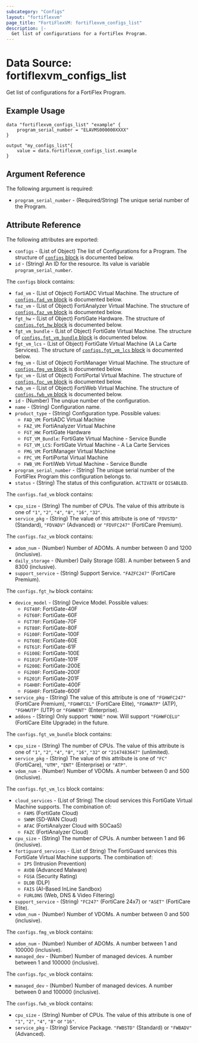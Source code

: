 ```yaml
---
subcategory: "Configs"
layout: "fortiflexvm"
page_title: "FortiFlexVM: fortiflexvm_configs_list"
description: |-
  Get list of configurations for a FortiFlex Program.
---
```


# Data Source: fortiflexvm_configs_list
Get list of configurations for a FortiFlex Program.

## Example Usage

```hcl
data "fortiflexvm_configs_list" "example" {
    program_serial_number = "ELAVMS000000XXXX"
}

output "my_configs_list"{
    value = data.fortiflexvm_configs_list.example
}
```

## Argument Reference

The following argument is required:

* `program_serial_number` - (Required/String) The unique serial number of the Program.

## Attribute Reference

The following attributes are exported:

* `configs` - (List of Object) The list of Configurations for a Program. The structure of [`configs` block](#nestedatt--configs) is documented below.
* `id` - (String) An ID for the resource. Its value is variable `program_serial_number`.


<a id="nestedatt--configs"></a>
The `configs` block contains:

* `fad_vm` - (List of Object) FortiADC Virtual Machine. The structure of [`configs.fad_vm` block](#nestedobjatt--configs--fad_vm) is documented below.
* `faz_vm` - (List of Object) FortiAnalyzer Virtual Machine. The structure of [`configs.faz_vm` block](#nestedobjatt--configs--faz_vm) is documented below.
* `fgt_hw` - (List of Object) FortiGate Hardware. The structure of [`configs.fgt_hw` block](#nestedobjatt--configs--fgt_hw) is documented below.
* `fgt_vm_bundle` - (List of Object) FortiGate Virtual Machine. The structure of [`configs.fgt_vm_bundle` block](#nestedobjatt--configs--fgt_vm_bundle) is documented below.
* `fgt_vm_lcs` - (List of Object) FortiGate Virtual Machine (A La Carte Services). The structure of [`configs.fgt_vm_lcs` block](#nestedobjatt--configs--fgt_vm_lcs) is documented below.
* `fmg_vm` - (List of Object) FortiManager Virtual Machine. The structure of [`configs.fmg_vm` block](#nestedobjatt--configs--fmg_vm) is documented below.
* `fpc_vm` - (List of Object) FortiPortal Virtual Machine. The structure of [`configs.fpc_vm` block](#nestedobjatt--configs--fpc_vm) is documented below.
* `fwb_vm` - (List of Object) FortiWeb Virtual Machine. The structure of [`configs.fwb_vm` block](#nestedobjatt--configs--fwb_vm) is documented below.
* `id` - (Number) The unqiue number of the configuration.
* `name` - (String) Configuration name.
* `product_type` - (String) Configuration type. Possible values: 
  * `FAD_VM`: FortiADC Virtual Machine
  * `FAZ_VM`: FortiAnalyzer Virtual Machine
  * `FGT_HW`: FortiGate Hardware
  * `FGT_VM_Bundle`: FortiGate Virtual Machine - Service Bundle
  * `FGT_VM_LCS`: FortiGate Virtual Machine - A La Carte Services
  * `FMG_VM`: FortiManager Virtual Machine
  * `FPC_VM`: FortiPortal Virtual Machine
  * `FWB_VM`: FortiWeb Virtual Machine - Service Bundle
* `program_serial_number` - (String) The unique serial number of the FortiFlex Program this configuration belongs to.
* `status` - (String) The status of this configuration. `ACTIVATE` or `DISABLED`.

<a id="nestedobjatt--configs--fad_vm"></a>
The `configs.fad_vm` block contains:

* `cpu_size` - (String) The number of CPUs. The value of this attribute is one of `"1"`, `"2"`, `"4"`, `"8"`, `"16"`, `"32"`.
* `service_pkg` - (String) The value of this attribute is one of `"FDVSTD"` (Standard), `"FDVADV"` (Advanced) or `"FDVFC247"` (FortiCare Premium).

<a id="nestedobjatt--configs--faz_vm"></a>
The `configs.faz_vm` block contains:

* `adom_num` - (Number) Number of ADOMs. A number between 0 and 1200 (inclusive).
* `daily_storage` - (Number) Daily Storage (GB). A number between 5 and 8300 (inclusive).
* `support_service` - (String) Support Service. `"FAZFC247"` (FortiCare Premium).

<a id="nestedobjatt--configs--fgt_hw"></a>
The `configs.fgt_hw` block contains:

* `device_model` - (String) Device Model. Possible values: 
  * `FGT40F`: FortiGate-40F
  * `FGT60F`: FortiGate-60F
  * `FGT70F`: FortiGate-70F
  * `FGT80F`: FortiGate-80F
  * `FG100F`: FortiGate-100F
  * `FGT60E`: FortiGate-60E
  * `FGT61F`: FortiGate-61F
  * `FG100E`: FortiGate-100E
  * `FG101F`: FortiGate-101F
  * `FG200E`: FortiGate-200E
  * `FG200F`: FortiGate-200F
  * `FG201F`: FortiGate-201F
  * `FG4H0F`: FortiGate-400F
  * `FG6H0F`: FortiGate-600F
* `service_pkg` - (String) The value of this attribute is one of `"FGHWFC247"` (FortiCare Premium), `"FGHWFCEL"` (FortiCare Elite), `"FGHWATP"` (ATP), `"FGHWUTP"` (UTP) or `"FGHWENT"` (Enterprise).
* `addons` - (String) Only support `"NONE"` now. Will support `"FGHWFCELU"` (FortiCare Elite Upgrade) in the future.

<a id="nestedobjatt--configs--fgt_vm_bundle"></a>
The `configs.fgt_vm_bundle` block contains:

* `cpu_size` - (String) The number of CPUs. The value of this attribute is one of `"1"`, `"2"`, `"4"`, `"8"`, `"16"`, `"32"` or `"2147483647"` (unlimited).
* `service_pkg` - (String) The value of this attribute is one of `"FC"` (FortiCare), `"UTM"`, `"ENT"` (Enterprise) or `"ATP"`.
* `vdom_num` - (Number) Number of VDOMs. A number between 0 and 500 (inclusive).


<a id="nestedobjatt--configs--fgt_vm_lcs"></a>
The `configs.fgt_vm_lcs` block contains:

* `cloud_services` - (List of String) The cloud services this FortiGate Virtual Machine supports. The combination of:
  * `FAMS` (FortiGate Cloud)
  * `SWNM` (SD-WAN Cloud)
  * `AFAC` (FortiAnalyzer Cloud with SOCaaS)
  * `FAZC` (FortiAnalyzer Cloud)
* `cpu_size` - (String) The number of CPUs. A number between 1 and 96 (inclusive).
* `fortiguard_services` - (List of String) The FortiGuard services this FortiGate Virtual Machine supports. The combination of:
  * `IPS` (Intrusion Prevention)
  * `AVDB` (Advanced Malware)
  * `FGSA` (Security Rating)
  * `DLDB` (DLP)
  * `FAIS` (AI-Based InLine Sandbox)
  * `FURLDNS` (Web, DNS & Video Filtering)
* `support_service` - (String) `"FC247"` (FortiCare 24x7) or `"ASET"` (FortiCare Elite).
* `vdom_num` - (Number) Number of VDOMs. A number between 0 and 500 (inclusive).


<a id="nestedobjatt--configs--fmg_vm"></a>
The `configs.fmg_vm` block contains:

* `adom_num` - (Number) Number of ADOMs. A number between 1 and 100000 (inclusive).
* `managed_dev` - (Number) Number of managed devices. A number between 1 and 100000 (inclusive).

<a id="nestedobjatt--configs--fpc_vm"></a>
The `configs.fpc_vm` block contains:

* `managed_dev` - (Number) Number of managed devices. A number between 0 and 100000 (inclusive).


<a id="nestedobjatt--configs--fwb_vm"></a>
The `configs.fwb_vm` block contains:

* `cpu_size` - (String) Number of CPUs. The value of this attribute is one of `"1"`, `"2"`, `"4"`, `"8"` or `"16"`.
* `service_pkg` - (String) Service Package. `"FWBSTD"` (Standard) or `"FWBADV"` (Advanced).


